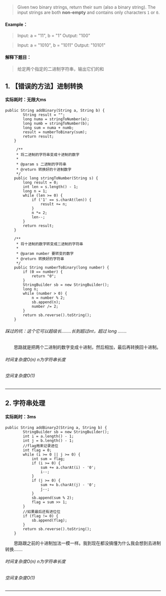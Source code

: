 > Given two binary strings, return their sum (also a binary string).
The input strings are both **non-empty** and contains only characters `1` or `0`.
#### Example：
> Input: a = "11", b = "1"
Output: "100"

> Input: a = "1010", b = "1011"
Output: "10101"

#### 解释下题目：
> 给定两个指定的二进制字符串，输出它们的和


## 1. 【错误的方法】进制转换
#### 实际耗时：无限大ms
```
public String addBinary(String a, String b) {
        String result = "";
        long numa = stringToNumber(a);
        long numb = stringToNumber(b);
        long sum = numa + numb;
        result = numberToBinary(sum);
        return result;
    }

     /**
     * 将二进制的字符串变成十进制的数字
     *
     * @param s 二进制的字符串
     * @return 转换好的十进制数字
     */
    public long stringToNumber(String s) {
        long result = 0;
        int len = s.length() - 1;
        long n = 1;
        while (len >= 0) {
            if ('1' == s.charAt(len)) {
                result += n;
            }
            n *= 2;
            len--;
        }
        return result;
    }

    /**
     * 将十进制的数字转变成二进制的字符串
     *
     * @param number 要转变的数字
     * @return 转换好的字符串
     */
    public String numberToBinary(long number) {
        if (0 == number) {
            return "0";
        }
        StringBuilder sb = new StringBuilder();
        long n;
        while (number > 0) {
            n = number % 2;
            sb.append(n);
            number /= 2;
        }
        return sb.reverse().toString();
    }
```
###### 踩过的坑：这个它可以超级长........长到超过int，超过 long .......
&emsp;&emsp;思路就是把两个二进制的数字变成十进制，然后相加，最后再转换回十进制。
###### 时间复杂度O(n)   n为字符串长度
###### 空间复杂度O(1)
---------
## 2. 字符串处理
#### 实际耗时：3ms
```
public String addBinary2(String a, String b) {
        StringBuilder sb = new StringBuilder();
        int i = a.length() - 1;
        int j = b.length() - 1;
        //flag用来记录进位
        int flag = 0;
        while (i >= 0 || j >= 0) {
            int sum = flag;
            if (i >= 0) {
                sum += a.charAt(i) - '0';
                i--;
            }
            if (j >= 0) {
                sum += b.charAt(j) - '0';
                j--;
            }
            sb.append(sum % 2);
            flag = sum >> 1;
        }
        //如果最后还有进位位
        if (flag != 0) {
            sb.append(flag);
        }
        return sb.reverse().toString();
    }
```
&emsp;&emsp;思路跟之前的十进制加法一模一样。我到现在都没搞懂为什么我会想到去进制转换.......
###### 时间复杂度O(n)   n为字符串长度
###### 空间复杂度O(1)
---------
